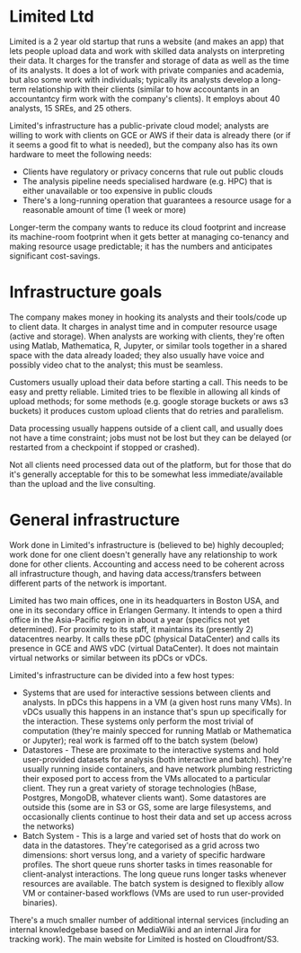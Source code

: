 # Limited Ltd

Limited is a 2 year old startup that runs a website (and makes an app) that lets people upload data and work with skilled data analysts on interpreting their data. It charges for the transfer and storage of data as well as the time of its analysts. It does a lot of work with private companies and academia, but also some work with individuals; typically its analysts develop a long-term relationship with their clients (similar to how accountants in an accountantcy firm work with the company's clients). It employs about 40 analysts, 15 SREs, and 25 others.

Limited's infrastructure has a public-private cloud model; analysts are willing to work with clients on GCE or AWS if their data is already there (or if it seems a good fit to what is needed), but the company also has its own hardware to meet the following needs:
* Clients have regulatory or privacy concerns that rule out public clouds
* The analysis pipeline needs specialised hardware (e.g. HPC) that is either unavailable or too expensive in public clouds
* There's a long-running operation that guarantees a resource usage for a reasonable amount of time (1 week or more)

Longer-term the company wants to reduce its cloud footprint and increase its machine-room footprint when it gets better at managing co-tenancy and making resource usage predictable; it has the numbers and anticipates significant cost-savings.

# Infrastructure goals
The company makes money in hooking its analysts and their tools/code up to client data. It charges in analyst time and in computer resource usage (active and storage). When analysts are working with clients, they're often using Matlab, Mathematica, R, Jupyter, or similar tools together in a shared space with the data already loaded; they also usually have voice and possibly video chat to the analyst; this must be seamless.

Customers usually upload their data before starting a call. This needs to be easy and pretty reliable. Limited tries to be flexible in allowing all kinds of upload methods; for some methods (e.g. google storage buckets or aws s3 buckets) it produces custom upload clients that do retries and parallelism.

Data processing usually happens outside of a client call, and usually does not have a time constraint; jobs must not be lost but they can be delayed (or restarted from a checkpoint if stopped or crashed). 

Not all clients need processed data out of the platform, but for those that do it's generally acceptable for this to be somewhat less immediate/available than the upload and the live consulting.

# General infrastructure
Work done in Limited's infrastructure is (believed to be) highly decoupled; work done for one client doesn't generally have any relationship to work done for other clients. Accounting and access need to be coherent across all infrastructure though, and having data access/transfers between different parts of the network is important.

Limited has two main offices, one in its headquarters in Boston USA, and one in its secondary office in Erlangen Germany. It intends to open a third office in the Asia-Pacific region in about a year (specifics not yet determined). For proximity to its staff, it maintains its (presently 2) datacentres nearby. It calls these pDC (physical DataCenter) and calls its presence in GCE and AWS vDC (virtual DataCenter). It does not maintain virtual networks or similar between its pDCs or vDCs.

Limited's infrastructure can be divided into a few host types:
* Systems that are used for interactive sessions between clients and analysts. In pDCs this happens in a VM (a given host runs many VMs). In vDCs usually this happens in an instance that's spun up specifically for the interaction. These systems only perform the most trivial of computation (they're mainly specced for running Matlab or Mathematica or Jupyter); real work is farmed off to the batch system (below)
* Datastores - These are proximate to the interactive systems and hold user-provided datasets for analysis (both interactive and batch). They're usually running inside containers, and have network plumbing restricting their exposed port to access from the VMs allocated to a particular client. They run a great variety of storage technologies (hBase, Postgres, MongoDB, whatever clients want). Some datastores are outside this (some are in S3 or GS, some are large filesystems, and occasionally clients continue to host their data and set up access across the networks)
* Batch System - This is a large and varied set of hosts that do work on data in the datastores. They're categorised as a grid across two dimensions: short versus long, and a variety of specific hardware profiles. The short queue runs shorter tasks in times reasonable for client-analyst interactions. The long queue runs longer tasks whenever resources are available. The batch system is designed to flexibly allow VM or container-based workflows (VMs are used to run user-provided binaries).

There's a much smaller number of additional internal services (including an internal knowledgebase based on MediaWiki and an internal Jira for tracking work). The main website for Limited is hosted on Cloudfront/S3.

